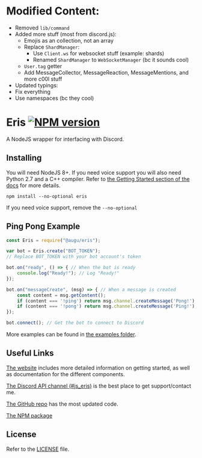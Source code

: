 Modified Content:
====
- Removed `lib/command`
- Added more stuff (most from discord.js):
  - Emojis as an collection, not an array
  - Replace `ShardManager`:
    - Use `Client.ws` for websocket stuff (example: shards)
    - Renamed `ShardManager` to `WebSocketManager` (bc it sounds cool)
  - `User.tag` getter
  - Add MessageCollector, MessageReaction, MessageMentions, and more c00l stuff
- Updated typings:
 - Fix everything
 - Use namespaces (bc they cool)

Eris [![NPM version](https://img.shields.io/npm/v/eris.svg?style=flat-square)](https://npmjs.com/package/eris)
====

A NodeJS wrapper for interfacing with Discord.

Installing
----------

You will need NodeJS 8+. If you need voice support you will also need Python 2.7 and a C++ compiler. Refer to [the Getting Started section of the docs](https://abal.moe/Eris/docs.html) for more details.

```
npm install --no-optional eris
```

If you need voice support, remove the `--no-optional`

Ping Pong Example
-----------------

```js
const Eris = require("@augu/eris");

var bot = Eris.create("BOT_TOKEN");
// Replace BOT_TOKEN with your bot account's token

bot.on("ready", () => { // When the bot is ready
    console.log("Ready!"); // Log "Ready!"
});

bot.on("messageCreate", (msg) => { // When a message is created
    const content = msg.getContent();
    if (content === '!ping') return msg.channel.createMessage('Pong!');
    if (content === '!pong') return msg.channel.createMessage('Ping!');
});

bot.connect(); // Get the bot to connect to Discord
```

More examples can be found in [the examples folder](https://github.com/auguwu/eris/tree/master/examples).

Useful Links
------------

[The website](https://abal.moe/Eris) includes more detailed information on getting started, as well as documentation for the different components.

[The Discord API channel (#js_eris)](https://abal.moe/Eris/invite) is the best place to get support/contact me.

[The GitHub repo](https://github.com/abalabahaha/eris) has the most updated code.

[The NPM package](https://npmjs.com/package/eris)

License
-------

Refer to the [LICENSE](LICENSE) file.
